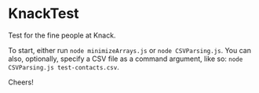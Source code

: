 # KnackTest
Test for the fine people at Knack.

To start, either run `node minimizeArrays.js` or `node CSVParsing.js`. You can also, optionally, specify a CSV file as a command argument, like so: `node CSVParsing.js test-contacts.csv`.

Cheers!
